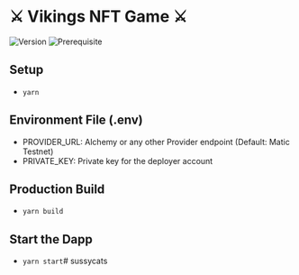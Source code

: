 # ⚔️ Vikings NFT Game ⚔️

![Version](https://img.shields.io/badge/version-0.1.0-blue.svg?cacheSeconds=2592000)
![Prerequisite](https://img.shields.io/badge/node-%3E%3D10.0-blue.svg)

## Setup
- `yarn`

## Environment File (.env)
- PROVIDER_URL: Alchemy or any other Provider endpoint (Default: Matic Testnet)
- PRIVATE_KEY: Private key for the deployer account

## Production Build
- `yarn build`

## Start the Dapp
- `yarn start`#   s u s s y c a t s  
 